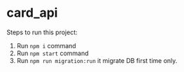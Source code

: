 # card_api

Steps to run this project:

1. Run `npm i` command
2. Run `npm start` command
3. Run `npm run migration:run` it migrate DB first time only.
